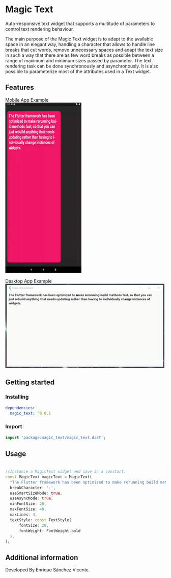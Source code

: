 # Magic Text

Auto-responsive text widget that supports a multitude of parameters to control text rendering behaviour.

The main purpose of the Magic Text widget is to adapt to the available space in an elegant way, handling a character that allows to handle line breaks that cut words, remove unnecessary spaces and adapt the text size in such a way that there are as few word breaks as possible between a range of maximum and minimum sizes passed by parameter. The text rendering task can be done synchronously and asynchronously. It is also possible to parameterize most of the attributes used in a Text widget.

## Features

Mobile App Example
<br>
<img src="https://github.com/EnriqueSanVic/magic_text/blob/main/example/img/phone_app_magic_text_example.gif" width="239px" height="533px">

Desktop App Example
<br>
<img src="https://github.com/EnriqueSanVic/magic_text/blob/main/example/img/windows_magic_text_example.gif" width="500px" height="264px">

## Getting started

### Installing

```yaml
dependencies:
  magic_text: ^0.0.1
```

### Import 

```dart
import 'package:magic_text/magic_text.dart';
```
## Usage

```dart

//Instance a MagicText widget and save in a constant.
const MagicText magicText = MagicText(
  "The Flutter framework has been optimized to make rerunning build methods fast, so that you can just rebuild anything that needs updating rather than having to individually change instances of widgets.",
  breakCharacter: '-',
  useSmartSizeMode: true,
  useAsyncMode: true,
  minFontSize: 20,
  maxFontSize: 40,
  maxLines: 4,
  textStyle: const TextStyle(
      fontSize: 20,
      fontWeight: FontWeight.bold
  ),
);

```

## Additional information


Developed By Enrique Sánchez Vicente.
